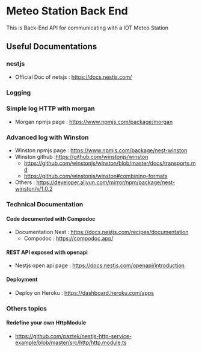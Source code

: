 # Meteo Station Back End

This is Back-End API for communicating with a IOT Meteo Station

## Useful Documentations

### nestjs
- Official Doc of netsjs : https://docs.nestjs.com/

### Logging

### Simple log HTTP with morgan
- Morgan npmjs page : https://www.npmjs.com/package/morgan
### Advanced log with Winston

- Winston npmjs page : https://www.npmjs.com/package/nest-winston
- Winston github :https://github.com/winstonjs/winston
    - https://github.com/winstonjs/winston/blob/master/docs/transports.md
    - https://github.com/winstonjs/winston#combining-formats
- Others : https://developer.aliyun.com/mirror/npm/package/nest-winston/v/1.0.2

### Technical Documentation

#### Code documented with Compodoc
- Documentation Nest : https://docs.nestjs.com/recipes/documentation
  - Compodoc : https://compodoc.app/
  
#### REST API exposed with openapi
- Nestjs open api page : https://docs.nestjs.com/openapi/introduction

#### Deployment

- Deploy on Heroku : https://dashboard.heroku.com/apps

### Others topics

#### Redefine your own HttpModule
- https://github.com/paztek/nestjs-http-service-example/blob/master/src/http/http.module.ts